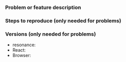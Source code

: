 ### Problem or feature description

### Steps to reproduce (only needed for problems)

### Versions (only needed for problems)

- resonance: 
- React: 
- Browser: 

